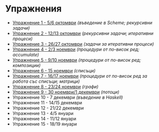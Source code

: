 Упражнения
==========
* [Упражнение 1 - 5/6 октомври](01/) _(въведение в Scheme; рекурсивни задачи)_
* [Упражнение 2 - 12/13 октомври](02/) _(рекурсивни задачи; итеративни процеси)_
* [Упражнение 3 - 26/27 октомври](03/) _(задачи за итеративни процеси)_
* [Упражнение 4 - 2/3 ноември](04/) _(процедури от по-висок ред; accumulate)_
* [Упражнение 5 - 9/10 ноември](05/) _(процедури от по-висок ред; композиции)_
* [Упражнение 6 - 15 ноември](06/) _(списъци)_
* [Упражнение 7 - 16/17 ноември](07/) _(процедури от по-висок ред за работа със списъци; матрици)_
* [Упражнение 8 - 23/24 ноември](08/) _(графи)_
* [Упражнение 9 - 30 ноември/1 декември](09/) _(потоци)_
* Упражнение 10 - 7 декември _(въведение в Haskell)_
* Упражнение 11 - 14/15 декември
* Упражнение 12 - 21/22 декември
* Упражнение 13 - 4/5 януари
* Упражнение 14 - 11/12 януари
* Упражнение 15 - 18/19 януари
